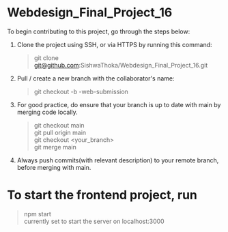 # Webdesign_Final_Project_16


To begin contributing to this project, go through the steps below:

1. Clone the project using SSH, or via HTTPS by running this command:

    > git clone git@github.com:SishwaThoka/Webdesign_Final_Project_16.git
    
2. Pull / create a new branch with the collaborator's name: 

    > git checkout -b <nameofauthor>-web-submission 
    
3. For good practice, do ensure that your branch is up to date with main by merging code locally. 
    
    > git checkout main  
    > git pull origin main  
    > git checkout <your_branch>  
    > git merge main  
    
4. Always push commits(with relevant description) to your remote branch, before merging with main.


# To start the frontend project, run
> npm start  
currently set to start the server on localhost:3000

